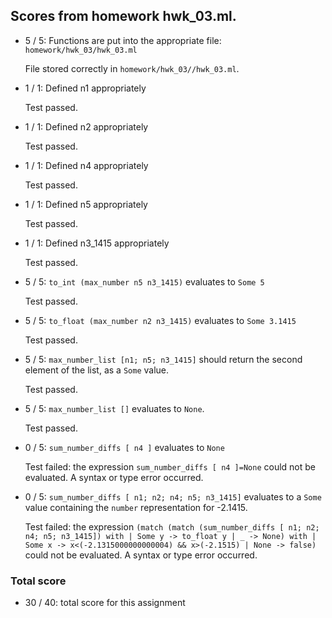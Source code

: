 ## Scores from homework hwk_03.ml.

+ 5 / 5: Functions are put into the appropriate file: ``homework/hwk_03/hwk_03.ml``

    File stored correctly in ``homework/hwk_03//hwk_03.ml``.

+ 1 / 1: Defined n1 appropriately

    Test passed.

+ 1 / 1: Defined n2 appropriately

    Test passed.

+ 1 / 1: Defined n4 appropriately

    Test passed.

+ 1 / 1: Defined n5 appropriately

    Test passed.

+ 1 / 1: Defined n3_1415 appropriately

    Test passed.

+ 5 / 5: ``to_int (max_number n5 n3_1415)`` evaluates to ``Some 5``

    Test passed.

+ 5 / 5: ``to_float (max_number n2 n3_1415)`` evaluates to ``Some 3.1415``

    Test passed.

+ 5 / 5: ``max_number_list [n1; n5; n3_1415]`` should return the second element of the list, as a ``Some`` value.

    Test passed.

+ 5 / 5: ``max_number_list []`` evaluates to ``None``.

    Test passed.

+ 0 / 5: ``sum_number_diffs [ n4 ]`` evaluates to ``None``

    Test failed: the expression ``sum_number_diffs [ n4 ]=None`` could not be evaluated. A syntax or type error occurred.

+ 0 / 5: ``sum_number_diffs [ n1; n2; n4; n5; n3_1415]`` evaluates to a ``Some`` value containing the ``number`` representation for -2.1415.

    Test failed: the expression ``(match (match (sum_number_diffs [ n1; n2; n4; n5; n3_1415]) with | Some y -> to_float y | _ -> None) with | Some x -> x<(-2.1315000000000004) && x>(-2.1515) | None -> false)`` could not be evaluated. A syntax or type error occurred.

### Total score

+ 30 / 40: total score for this assignment

